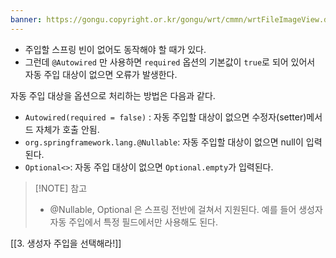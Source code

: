 ```yaml
---
banner: https://gongu.copyright.or.kr/gongu/wrt/cmmn/wrtFileImageView.do?wrtSn=11288959&filePath=L2Rpc2sxL25ld2RhdGEvMjAxNS8wMi9DTFM2OS9OVVJJXzAwMV8wNDQ1X251cmltZWRpYV8yMDE1MTIwMw==&thumbAt=Y&thumbSe=b_tbumb&wrtTy=10006
---
```

- 주입할 스프링 빈이 없어도 동작해야 할 때가 있다. 
- 그런데 `@Autowired` 만 사용하면 `required` 옵션의 기본값이 `true`로 되어 있어서 자동 주입 대상이 없으면 오류가 발생한다. 


자동 주입 대상을 옵션으로 처리하는 방법은 다음과 같다. 
- `Autowired(required = false)` : 자동 주입할 대상이 없으면 수정자(setter)메서드 자체가 호출 안됨.
- `org.springframework.lang.@Nullable`: 자동 주입할 대상이 없으면 null이 입력된다. 
- `Optional<>`: 자동 주입 대상이 없으면 `Optional.empty`가 입력된다. 

>[!NOTE] 참고
> - @Nullable, Optional 은 스프링 전반에 걸쳐서 지원된다. 예를 들어 생성자 자동 주입에서 특정 필드에서만 사용해도 된다. 

[[3. 생성자 주입을 선택해라!]]

